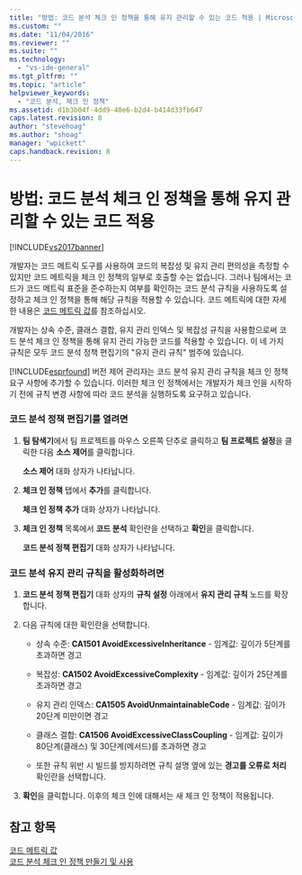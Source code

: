 ```yaml
---
title: "방법: 코드 분석 체크 인 정책을 통해 유지 관리할 수 있는 코드 적용 | Microsoft Docs"
ms.custom: ""
ms.date: "11/04/2016"
ms.reviewer: ""
ms.suite: ""
ms.technology: 
  - "vs-ide-general"
ms.tgt_pltfrm: ""
ms.topic: "article"
helpviewer_keywords: 
  - "코드 분석, 체크 인 정책"
ms.assetid: d1b3b04f-4dd9-40e6-b2d4-b414d33fb647
caps.latest.revision: 8
author: "stevehoag"
ms.author: "shoag"
manager: "wpickett"
caps.handback.revision: 8
---
```

# 방법: 코드 분석 체크 인 정책을 통해 유지 관리할 수 있는 코드 적용
[!INCLUDE[vs2017banner](../code-quality/includes/vs2017banner.md)]

개발자는 코드 메트릭 도구를 사용하여 코드의 복잡성 및 유지 관리 편의성을 측정할 수 있지만 코드 메트릭을 체크 인 정책의 일부로 호출할 수는 없습니다.  그러나 팀에서는 코드가 코드 메트릭 표준을 준수하는지 여부를 확인하는 코드 분석 규칙을 사용하도록 설정하고 체크 인 정책을 통해 해당 규칙을 적용할 수 있습니다.  코드 메트릭에 대한 자세한 내용은 [코드 메트릭 값](../code-quality/code-metrics-values.md)를 참조하십시오.  
  
 개발자는 상속 수준, 클래스 결합, 유지 관리 인덱스 및 복잡성 규칙을 사용함으로써 코드 분석 체크 인 정책을 통해 유지 관리 가능한 코드를 적용할 수 있습니다.  이 네 가지 규칙은 모두 코드 분석 정책 편집기의 "유지 관리 규칙" 범주에 있습니다.  
  
 [!INCLUDE[esprfound](../code-quality/includes/esprfound_md.md)] 버전 제어 관리자는 코드 분석 유지 관리 규칙을 체크 인 정책 요구 사항에 추가할 수 있습니다.  이러한 체크 인 정책에서는 개발자가 체크 인을 시작하기 전에 규칙 변경 사항에 따라 코드 분석을 실행하도록 요구하고 있습니다.  
  
### 코드 분석 정책 편집기를 열려면  
  
1.  **팀 탐색기**에서 팀 프로젝트를 마우스 오른쪽 단추로 클릭하고 **팀 프로젝트 설정**을 클릭한 다음 **소스 제어**를 클릭합니다.  
  
     **소스 제어** 대화 상자가 나타납니다.  
  
2.  **체크 인 정책** 탭에서 **추가**를 클릭합니다.  
  
     **체크 인 정책 추가** 대화 상자가 나타납니다.  
  
3.  **체크 인 정책** 목록에서 **코드 분석** 확인란을 선택하고 **확인**을 클릭합니다.  
  
     **코드 분석 정책 편집기** 대화 상자가 나타납니다.  
  
### 코드 분석 유지 관리 규칙을 활성화하려면  
  
1.  **코드 분석 정책 편집기** 대화 상자의 **규칙 설정** 아래에서 **유지 관리 규칙** 노드를 확장합니다.  
  
2.  다음 규칙에 대한 확인란을 선택합니다.  
  
    -   상속 수준: **CA1501 AvoidExcessiveInheritance** \- 임계값: 깊이가 5단계를 초과하면 경고  
  
    -   복잡성: **CA1502 AvoidExcessiveComplexity** \- 임계값: 깊이가 25단계를 초과하면 경고  
  
    -   유지 관리 인덱스: **CA1505 AvoidUnmaintainableCode** \- 임계값: 깊이가 20단계 미만이면 경고  
  
    -   클래스 결합: **CA1506 AvoidExcessiveClassCoupling** \- 임계값: 깊이가 80단계\(클래스\) 및 30단계\(메서드\)를 초과하면 경고  
  
    -   또한 규칙 위반 시 빌드를 방지하려면 규칙 설명 옆에 있는 **경고를 오류로 처리** 확인란을 선택합니다.  
  
3.  **확인**을 클릭합니다.  이후의 체크 인에 대해서는 새 체크 인 정책이 적용됩니다.  
  
## 참고 항목  
 [코드 메트릭 값](../code-quality/code-metrics-values.md)   
 [코드 분석 체크 인 정책 만들기 및 사용](../code-quality/creating-and-using-code-analysis-check-in-policies.md)